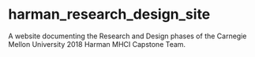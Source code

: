# harman_research_design_site
A website documenting the Research and Design phases of the Carnegie Mellon University 2018 Harman MHCI Capstone Team.
